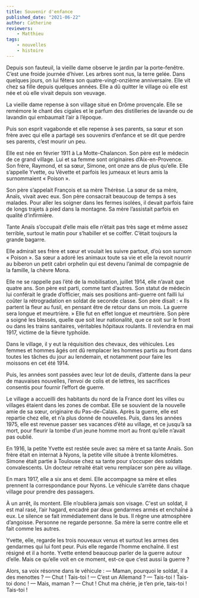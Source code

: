 ```yaml
---
title: Souvenir d'enfance
published_date: "2021-06-22"
author: Catherine
reviewers:
    - Matthieu
tags:
    - nouvelles
    - histoire
---
```


Depuis son fauteuil, la vieille dame observe le jardin par la porte-fenêtre. C’est une froide journée d’hiver. Les arbres sont nus, la terre gelée. Dans quelques jours, on lui fêtera son quatre-vingt-onzième anniversaire. Elle vit chez sa fille depuis quelques années. Elle a dû quitter le village où elle est née et où elle vivait depuis son veuvage.
 
La vieille dame repense à son village situé en Drôme provençale. Elle se remémore le chant des cigales et le parfum des distilleries de lavande ou de lavandin qui embaumait l’air à l’époque.
 
Puis son esprit vagabonde et elle repense à ses parents, sa sœur et son frère avec qui elle a partagé ses souvenirs d’enfance et se dit que perdre ses parents, c’est mourir un peu.
 
Elle est née en février 1911 à La Motte-Chalancon. Son père est le médecin de ce grand village. Lui et sa femme sont originaires d’Aix-en-Provence. Son frère, Raymond, et sa sœur, Simone, ont onze ans de plus qu’elle. Elle s’appelle Yvette, ou Vévette et parfois les jumeaux et leurs amis la surnommaient « Poison ».
 
Son père s’appelait François et sa mère Thérèse. La sœur de sa mère, Anaïs, vivait avec eux. Son père consacrait beaucoup de temps à ses malades. Pour aller les soigner dans les fermes isolées, il devait parfois faire de longs trajets à pied dans la montagne. Sa mère l’assistait parfois en qualité d’infirmière.
 
Tante Anaïs s’occupait d’elle mais elle n’était pas très sage et même assez terrible, surtout le matin pour s’habiller et se coiffer. C’était toujours la grande bagarre.
 
Elle admirait ses frère et sœur et voulait les suivre partout, d’où son surnom « Poison ». Sa sœur a adoré les animaux toute sa vie et elle la revoit nourrir au biberon un petit cabri orphelin qui est devenu l’animal de compagnie de la famille, la chèvre Mona.
 
Elle ne se rappelle pas l’été de la mobilisation, juillet 1914, elle n’avait que quatre ans. Son père est parti, comme tant d’autres. Son statut de médecin lui conférait le grade d’officier, mais ses positions anti-guerre ont failli lui coûter la rétrogradation en soldat de seconde classe.
Son père disait : « Ils partent la fleur au fusil, en pensant être de retour dans un mois. La guerre sera longue et meurtrière. » Elle fut en effet longue et meurtrière.
Son père a soigné les blessés, quelle que soit leur nationalité, que ce soit sur le front ou dans les trains sanitaires, véritables hôpitaux roulants. Il reviendra en mai 1917, victime de la fièvre typhoïde.
 
Dans le village, il y eut la réquisition des chevaux, des véhicules. Les femmes et hommes âgés ont dû remplacer les hommes partis au front dans toutes les tâches du jour au lendemain, et notamment pour faire les moissons en cet été 1914.
 
Puis, les années sont passées avec leur lot de deuils, d’attente dans la peur de mauvaises nouvelles, l’envoi de colis et de lettres, les sacrifices consentis pour fournir l’effort de guerre.
 
Le village a accueilli des habitants du nord de la France dont les villes ou villages étaient dans les zones de combat. Elle se souvient de la nouvelle amie de sa sœur, originaire du Pas-de-Calais. Après la guerre, elle est repartie chez elle, et n’a plus donné de nouvelles. Puis, dans les années 1975, elle est revenue passer ses vacances d’été au village, et ce jusqu’à sa mort, pour fleurir la tombe d’un jeune homme mort au front qu’elle n’avait pas oublié.
 
En 1916, la petite Yvette est restée seule avec sa mère et sa tante Anaïs. Son frère était en internat à Nyons, la petite ville située à trente kilomètres. Simone était partie à Toulouse chez sa tante pour s’occuper des soldats convalescents. Un docteur retraité était venu remplacer son père au village.
 
En mars 1917, elle a six ans et demi. Elle accompagne sa mère et elles prennent la correspondance pour Nyons. Le véhicule s’arrête dans chaque village pour prendre des passagers.
 
À un arrêt, ils montent. Elle n’oubliera jamais son visage. C'est un soldat, il est mal rasé, l’air hagard, encadré par deux gendarmes armés et enchaîné à eux. Le silence se fait immédiatement dans le bus. Il règne une atmosphère d’angoisse. Personne ne regarde personne. Sa mère la serre contre elle et fait comme les autres.
 
Yvette, elle, regarde les trois nouveaux venus et surtout les armes des gendarmes qui lui font peur. Puis elle regarde l’homme enchaîné. Il est résigné et il a honte. Yvette entend beaucoup parler de la guerre autour d’elle. Mais ce qu’elle voit en ce moment, est-ce que c’est aussi la guerre ?
 
Alors, sa voix résonne dans le véhicule :
— Maman, pourquoi le soldat, il a des menottes ?
— Chut ! Tais-toi !
— C’est un Allemand ?
— Tais-toi ! Tais-toi donc !
— Mais, maman ?
— Chut ! Chut ma chérie, je t’en prie, tais-toi ! Tais-toi !